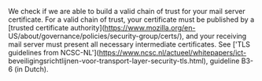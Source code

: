 We check if we are able to build a valid chain of trust for your mail server
 certificate. For a valid chain of trust, your certificate must be published
 by a [trusted certificate authority](https://www.mozilla.org/en-
US/about/governance/policies/security-group/certs/), and your receiving mail
 server must present all necessary intermediate certificates. See ['TLS 
guidelines from NCSC-NL'](https://www.ncsc.nl/actueel/whitepapers/ict-
beveiligingsrichtlijnen-voor-transport-layer-security-tls.html), guideline 
B3-6 (in Dutch).
